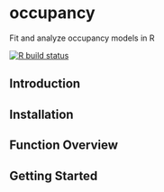 # occupancy
Fit and analyze occupancy models in R

<!-- badges: start -->
[![R build status](https://github.com/StrattonCh/occupancy/workflows/R-CMD-check/badge.svg)](https://github.com/StrattonCh/occupancy/actions)
<!-- badges: end -->

## Introduction

## Installation

## Function Overview

## Getting Started
